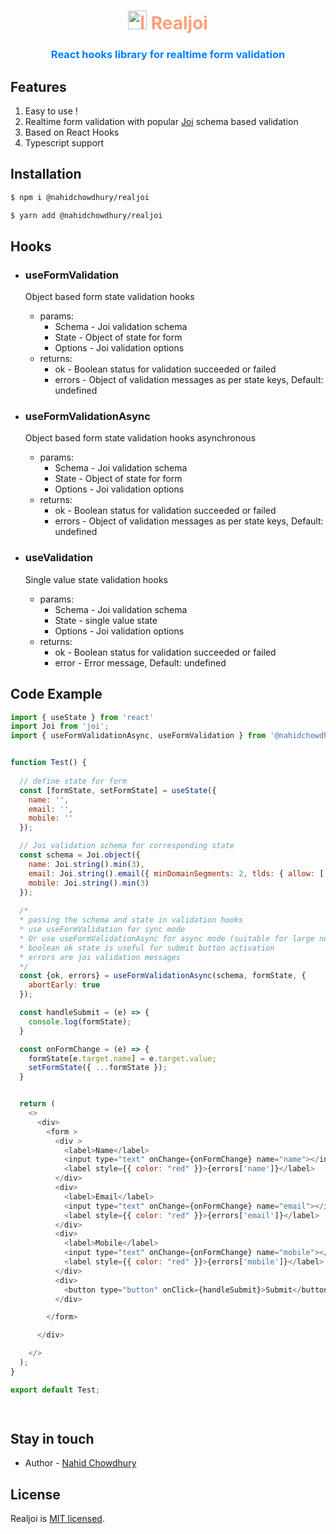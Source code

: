 <h1 align="center" style="color: #ffa07a">
    <img src="https://joi.dev/img/joiLogo.jpg" height="30px" width="30px" alt="logo">
    Realjoi
</h1>
<h3 align="center" style="color: #0080ff"> React hooks library for realtime form validation</h3>
  
## Features

1. Easy to use !
2. Realtime form validation with popular [Joi](https://www.npmjs.com/package/joi) schema based validation
3. Based on React Hooks
4. Typescript support

## Installation

```bash
$ npm i @nahidchowdhury/realjoi
```

```bash
$ yarn add @nahidchowdhury/realjoi
```

## Hooks
* ### useFormValidation 
    Object based form state validation hooks
    * params:
        * Schema - Joi validation schema
        * State - Object of state for form
        * Options - Joi validation options
    * returns:
        * ok - Boolean status for validation succeeded or failed
        * errors - Object of validation messages as per state keys, Default: undefined

* ### useFormValidationAsync
    Object based form state validation hooks asynchronous
    * params:
        * Schema - Joi validation schema
        * State - Object of state for form
        * Options - Joi validation options
    * returns:
        * ok - Boolean status for validation succeeded or failed
        * errors - Object of validation messages as per state keys, Default: undefined
* ### useValidation
    Single value state validation hooks
    * params:
        * Schema - Joi validation schema
        * State - single value state
        * Options - Joi validation options
    * returns:
        * ok - Boolean status for validation succeeded or failed
        * error - Error message, Default: undefined

## Code Example

```js
import { useState } from 'react'
import Joi from 'joi';
import { useFormValidationAsync, useFormValidation } from '@nahidchowdhury/realjoi';


function Test() {
  
  // define state for form
  const [formState, setFormState] = useState({
    name: '',
    email: '',
    mobile: ''
  });

  // Joi validation schema for corresponding state 
  const schema = Joi.object({
    name: Joi.string().min(3),
    email: Joi.string().email({ minDomainSegments: 2, tlds: { allow: ['com', 'net'] } }),
    mobile: Joi.string().min(3)
  });
  
  /*
  * passing the schema and state in validation hooks
  * use useFormValidation for sync mode 
  * Or use useFormValidationAsync for async mode (suitable for large number of attributes)
  * boolean ok state is useful for submit button activation
  * errors are joi validation messages
  */
  const {ok, errors} = useFormValidationAsync(schema, formState, {
    abortEarly: true
  });

  const handleSubmit = (e) => {
    console.log(formState);
  }

  const onFormChange = (e) => {
    formState[e.target.name] = e.target.value;
    setFormState({ ...formState });
  }


  return (
    <>
      <div>
        <form >
          <div >
            <label>Name</label>
            <input type="text" onChange={onFormChange} name="name"></input>
            <label style={{ color: "red" }}>{errors['name']}</label>
          </div>
          <div>
            <label>Email</label>
            <input type="text" onChange={onFormChange} name="email"></input>
            <label style={{ color: "red" }}>{errors['email']}</label>
          </div>
          <div>
            <label>Mobile</label>
            <input type="text" onChange={onFormChange} name="mobile"></input>
            <label style={{ color: "red" }}>{errors['mobile']}</label>
          </div>
          <div>
            <button type="button" onClick={handleSubmit}>Submit</button>
          </div>

        </form>

      </div>

    </>
  );
}

export default Test;

  
```

## Stay in touch

- Author - [Nahid Chowdhury](https://bd.linkedin.com/in/nahid-chowdhury)


## License

Realjoi is [MIT licensed](LICENSE).
